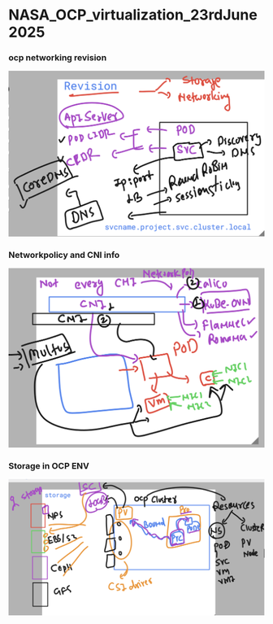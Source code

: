 # NASA_OCP_virtualization_23rdJune2025

### ocp networking revision 

<img src="net1.png">

### Networkpolicy and CNI info 

<img src="net2.png">

### Storage in OCP ENV 

<img src="st1.png">